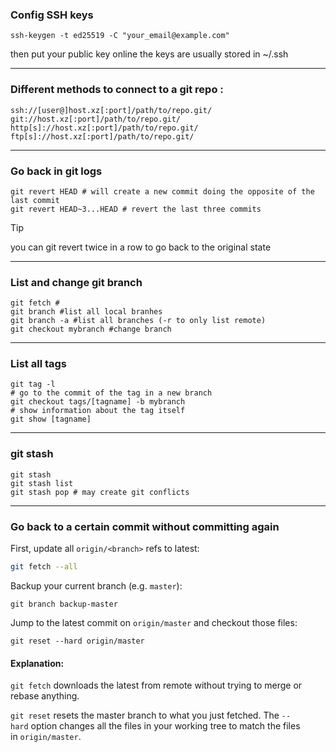 

### Config SSH keys
```shell
ssh-keygen -t ed25519 -C "your_email@example.com"
```

then put your public key online
the keys are usually stored in ~/.ssh

---

### Different methods to connect to a git repo :
```
ssh://[user@]host.xz[:port]/path/to/repo.git/
git://host.xz[:port]/path/to/repo.git/
http[s]://host.xz[:port]/path/to/repo.git/
ftp[s]://host.xz[:port]/path/to/repo.git/
```

---

### Go back in git logs
```shell
git revert HEAD # will create a new commit doing the opposite of the last commit
git revert HEAD~3...HEAD # revert the last three commits
```

>[!tip]
>you can git revert twice in a row to go back to the original state

---

### List and change git branch
```shell
git fetch #
git branch #list all local branhes
git branch -a #list all branches (-r to only list remote)
git checkout mybranch #change branch
```

---

### List all tags
```shell
git tag -l
# go to the commit of the tag in a new branch
git checkout tags/[tagname] -b mybranch
# show information about the tag itself
git show [tagname]
```

---

### git stash
```shell
git stash 
git stash list
git stash pop # may create git conflicts
```

---

### Go back to a certain commit without committing again

First, update all `origin/<branch>` refs to latest:

```bash
git fetch --all
```

Backup your current branch (e.g. `master`):

```
git branch backup-master
```

Jump to the latest commit on `origin/master` and checkout those files:

```
git reset --hard origin/master
```

#### Explanation:

`git fetch` downloads the latest from remote without trying to merge or rebase anything.

`git reset` resets the master branch to what you just fetched. The `--hard` option changes all the files in your working tree to match the files in `origin/master`.
